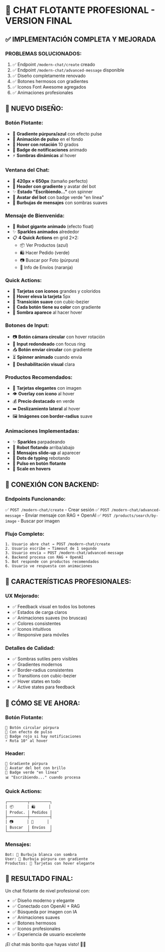 # 🎨 CHAT FLOTANTE PROFESIONAL - VERSION FINAL

## ✅ **IMPLEMENTACIÓN COMPLETA Y MEJORADA**

### **PROBLEMAS SOLUCIONADOS:**
1. ✅ Endpoint `/modern-chat/create` creado
2. ✅ Endpoint `/modern-chat/advanced-message` disponible
3. ✅ Diseño completamente renovado
4. ✅ Botones hermosos con gradientes
5. ✅ Iconos Font Awesome agregados
6. ✅ Animaciones profesionales

## 🎨 **NUEVO DISEÑO:**

### **Botón Flotante:**
- 🔮 **Gradiente púrpura/azul** con efecto pulse
- 💫 **Animación de pulso** en el fondo
- 🎯 **Hover con rotación** 10 grados
- 🔴 **Badge de notificaciones** animado
- ⚡ **Sombras dinámicas** al hover

### **Ventana del Chat:**
- 📱 **420px × 650px** (tamaño perfecto)
- 🎨 **Header con gradiente** y avatar del bot
- ✨ **Estado "Escribiendo..."** con spinner
- 🤖 **Avatar del bot** con badge verde "en línea"
- 💬 **Burbujas de mensajes** con sombras suaves

### **Mensaje de Bienvenida:**
- 🤖 **Robot gigante animado** (efecto float)
- ✨ **Sparkles animados** alrededor
- 📋 **4 Quick Actions** en grid 2×2:
  - 📦 Ver Productos (azul)
  - 🛍️ Hacer Pedido (verde)
  - 📷 Buscar por Foto (púrpura)
  - 🚚 Info de Envíos (naranja)

### **Quick Actions:**
- 🎴 **Tarjetas con iconos** grandes y coloridos
- 🎯 **Hover eleva la tarjeta** 5px
- 💫 **Transición suave** con cubic-bezier
- 🌈 **Cada botón tiene su color** con gradiente
- 🔆 **Sombra aparece** al hacer hover

### **Botones de Input:**
- 📷 **Botón cámara circular** con hover rotación
- 📝 **Input redondeado** con focus ring
- 📤 **Botón enviar circular** con gradiente
- ⏳ **Spinner animado** cuando envía
- 🚫 **Deshabilitación visual** clara

### **Productos Recomendados:**
- 🎁 **Tarjetas elegantes** con imagen
- 👁️ **Overlay con ícono** al hover
- 💰 **Precio destacado** en verde
- ➡️ **Deslizamiento lateral** al hover
- 🖼️ **Imágenes con border-radius** suave

### **Animaciones Implementadas:**
- ✨ **Sparkles** parpadeando
- 🤖 **Robot flotando** arriba/abajo
- 💬 **Mensajes slide-up** al aparecer
- 🔵 **Dots de typing** rebotando
- 💫 **Pulso en botón flotante**
- 🎯 **Scale en hovers**

## 🔗 **CONEXIÓN CON BACKEND:**

### **Endpoints Funcionando:**
✅ `POST /modern-chat/create` - Crear sesión
✅ `POST /modern-chat/advanced-message` - Enviar mensaje con RAG + OpenAI
✅ `POST /products/search/by-image` - Buscar por imagen

### **Flujo Completo:**
```
1. Usuario abre chat → POST /modern-chat/create
2. Usuario escribe → Timeout de 1 segundo
3. Usuario envía → POST /modern-chat/advanced-message
4. Backend procesa con RAG + OpenAI
5. Bot responde con productos recomendados
6. Usuario ve respuesta con animaciones
```

## 📱 **CARACTERÍSTICAS PROFESIONALES:**

### **UX Mejorado:**
- ✅ Feedback visual en todos los botones
- ✅ Estados de carga claros
- ✅ Animaciones suaves (no bruscas)
- ✅ Colores consistentes
- ✅ Iconos intuitivos
- ✅ Responsive para móviles

### **Detalles de Calidad:**
- ✅ Sombras sutiles pero visibles
- ✅ Gradientes modernos
- ✅ Border-radius consistentes
- ✅ Transitions con cubic-bezier
- ✅ Hover states en todo
- ✅ Active states para feedback

## 🚀 **CÓMO SE VE AHORA:**

### **Botón Flotante:**
```
🔮 Botón circular púrpura
💫 Con efecto de pulso
🔴 Badge rojo si hay notificaciones
⚡ Rota 10° al hover
```

### **Header:**
```
🎨 Gradiente púrpura
🤖 Avatar del bot con brillo
💚 Badge verde "en línea"
📊 "Escribiendo..." cuando procesa
```

### **Quick Actions:**
```
┌─────────┬─────────┐
│ 📦      │ 🛍️      │
│ Produc. │ Pedidos │
├─────────┼─────────┤
│ 📷      │ 🚚      │
│ Buscar  │ Envíos  │
└─────────┴─────────┘
```

### **Mensajes:**
```
Bot: 💬 Burbuja blanca con sombra
User: 💬 Burbuja púrpura con gradiente
Productos: 🎁 Tarjetas con hover elegante
```

## 🎯 **RESULTADO FINAL:**

Un chat flotante de nivel profesional con:
- ✅ Diseño moderno y elegante
- ✅ Conectado con OpenAI + RAG
- ✅ Búsqueda por imagen con IA
- ✅ Animaciones suaves
- ✅ Botones hermosos
- ✅ Iconos profesionales
- ✅ Experiencia de usuario excelente

¡El chat más bonito que hayas visto! 🚀✨












